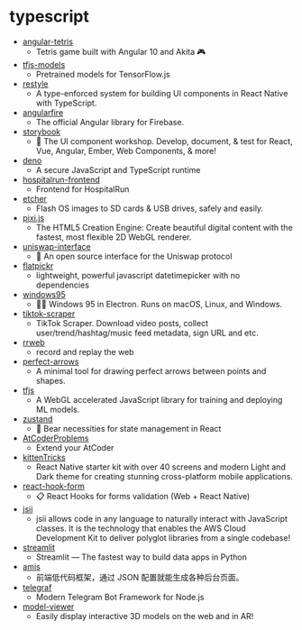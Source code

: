 # typescript
- [angular-tetris](https://github.com/trungk18/angular-tetris)
  - Tetris game built with Angular 10 and Akita 🎮
- [tfjs-models](https://github.com/tensorflow/tfjs-models)
  - Pretrained models for TensorFlow.js
- [restyle](https://github.com/Shopify/restyle)
  - A type-enforced system for building UI components in React Native with TypeScript.
- [angularfire](https://github.com/angular/angularfire)
  - The official Angular library for Firebase.
- [storybook](https://github.com/storybookjs/storybook)
  - 📓 The UI component workshop. Develop, document, & test for React, Vue, Angular, Ember, Web Components, & more!
- [deno](https://github.com/denoland/deno)
  - A secure JavaScript and TypeScript runtime
- [hospitalrun-frontend](https://github.com/HospitalRun/hospitalrun-frontend)
  - Frontend for HospitalRun
- [etcher](https://github.com/balena-io/etcher)
  - Flash OS images to SD cards & USB drives, safely and easily.
- [pixi.js](https://github.com/pixijs/pixi.js)
  - The HTML5 Creation Engine: Create beautiful digital content with the fastest, most flexible 2D WebGL renderer.
- [uniswap-interface](https://github.com/Uniswap/uniswap-interface)
  - 🦄 An open source interface for the Uniswap protocol
- [flatpickr](https://github.com/flatpickr/flatpickr)
  - lightweight, powerful javascript datetimepicker with no dependencies
- [windows95](https://github.com/felixrieseberg/windows95)
  - 💩🚀 Windows 95 in Electron. Runs on macOS, Linux, and Windows.
- [tiktok-scraper](https://github.com/drawrowfly/tiktok-scraper)
  - TikTok Scraper. Download video posts, collect user/trend/hashtag/music feed metadata, sign URL and etc.
- [rrweb](https://github.com/rrweb-io/rrweb)
  - record and replay the web
- [perfect-arrows](https://github.com/steveruizok/perfect-arrows)
  - A minimal tool for drawing perfect arrows between points and shapes.
- [tfjs](https://github.com/tensorflow/tfjs)
  - A WebGL accelerated JavaScript library for training and deploying ML models.
- [zustand](https://github.com/react-spring/zustand)
  - 🐻 Bear necessities for state management in React
- [AtCoderProblems](https://github.com/kenkoooo/AtCoderProblems)
  - Extend your AtCoder
- [kittenTricks](https://github.com/akveo/kittenTricks)
  - React Native starter kit with over 40 screens and modern Light and Dark theme for creating stunning cross-platform mobile applications.
- [react-hook-form](https://github.com/react-hook-form/react-hook-form)
  - 📋 React Hooks for forms validation (Web + React Native)
- [jsii](https://github.com/aws/jsii)
  - jsii allows code in any language to naturally interact with JavaScript classes. It is the technology that enables the AWS Cloud Development Kit to deliver polyglot libraries from a single codebase!
- [streamlit](https://github.com/streamlit/streamlit)
  - Streamlit — The fastest way to build data apps in Python
- [amis](https://github.com/baidu/amis)
  - 前端低代码框架，通过 JSON 配置就能生成各种后台页面。
- [telegraf](https://github.com/telegraf/telegraf)
  - Modern Telegram Bot Framework for Node.js
- [model-viewer](https://github.com/google/model-viewer)
  - Easily display interactive 3D models on the web and in AR!
